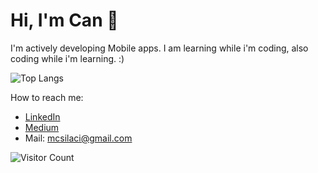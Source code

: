 # Hi, I'm Can 👋

I'm actively developing Mobile apps. I am learning while i'm coding, also coding while i'm learning. :)


![Top Langs](https://github-readme-stats.vercel.app/api/top-langs/?username=cansilaci1&layout=compact)


How to reach me:
- [LinkedIn](https://www.linkedin.com/in/cansilaci/)
- [Medium](https://medium.com/@mcsilaci)
- Mail: mcsilaci@gmail.com



![Visitor Count](https://visitor-badge.laobi.icu/badge?page_id=yourusername.yourusername)
